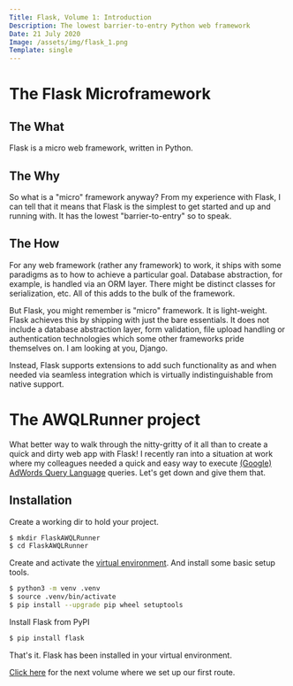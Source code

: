 ```yaml
---
Title: Flask, Volume 1: Introduction
Description: The lowest barrier-to-entry Python web framework
Date: 21 July 2020
Image: /assets/img/flask_1.png
Template: single
---
```


# The Flask Microframework

## The What

Flask is a micro web framework, written in Python.

## The Why

So what is a "micro" framework anyway? From my experience with Flask, I can tell that it means that Flask is the simplest to get started and up and running with.
It has the lowest "barrier-to-entry" so to speak.

## The How

For any web framework (rather any framework) to work, it ships with some paradigms as to how to achieve a particular goal. Database abstraction, for example, is handled via an ORM layer. 
There might be distinct classes for serialization, etc. 
All of this adds to the bulk of the framework. 

But Flask, you might remember is "micro" framework. It is light-weight.
Flask achieves this by shipping with just the bare essentials. It does not include a database abstraction layer, form validation, file upload handling or authentication technologies which some other frameworks pride themselves on. I am looking at you, Django.

Instead, Flask supports extensions to add such functionality as and when needed via seamless integration which is virtually indistinguishable from native support.

# The AWQLRunner project

What better way to walk through the nitty-gritty of it all than to create a quick and dirty web app with Flask!
I recently ran into a situation at work where my colleagues needed a quick and easy way to execute [(Google) AdWords Query Language](https://developers.google.com/adwords/api/docs/guides/awql) queries.
Let's get down and give them that.

## Installation

Create a working dir to hold your project.
```bash
$ mkdir FlaskAWQLRunner
$ cd FlaskAWQLRunner
```

Create and activate the [virtual environment](/?virtualenv). And install some basic setup tools.
```bash
$ python3 -m venv .venv
$ source .venv/bin/activate
$ pip install --upgrade pip wheel setuptools
```

Install Flask from PyPI
```bash
$ pip install flask
```

That's it. Flask has been installed in your virtual environment.

[Click here](/?flask_2) for the next volume where we set up our first route.